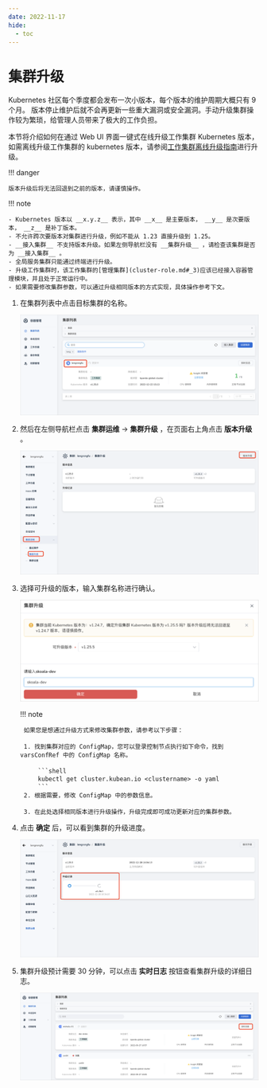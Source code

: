```yaml
---
date: 2022-11-17
hide:
  - toc
---
```


# 集群升级

Kubernetes 社区每个季度都会发布一次小版本，每个版本的维护周期大概只有 9 个月。
版本停止维护后就不会再更新一些重大漏洞或安全漏洞。手动升级集群操作较为繁琐，给管理人员带来了极大的工作负担。

本节将介绍如何在通过 Web UI 界面一键式在线升级工作集群 Kubernetes 版本，
如需离线升级工作集群的 kubernetes 版本，请参阅[工作集群离线升级指南](../best-practice/update-offline-cluster.md)进行升级。

!!! danger

    版本升级后将无法回退到之前的版本，请谨慎操作。

!!! note

    - Kubernetes 版本以 __x.y.z__ 表示，其中 __x__ 是主要版本， __y__ 是次要版本， __z__ 是补丁版本。
    - 不允许跨次要版本对集群进行升级，例如不能从 1.23 直接升级到 1.25。
    - __接入集群__ 不支持版本升级。如果左侧导航栏没有 __集群升级__ ，请检查该集群是否为 __接入集群__ 。
    - 全局服务集群只能通过终端进行升级。
    - 升级工作集群时，该工作集群的[管理集群](cluster-role.md#_3)应该已经接入容器管理模块，并且处于正常运行中。
    - 如果需要修改集群参数，可以通过升级相同版本的方式实现，具体操作参考下文。

1. 在集群列表中点击目标集群的名称。

    ![升级集群](../../../images/upgradeclsuter00.png)

2. 然后在左侧导航栏点击 __集群运维__ -> __集群升级__ ，在页面右上角点击 __版本升级__ 。

    ![升级集群](../../../images/upgradecluster01.png)

3. 选择可升级的版本，输入集群名称进行确认。

      ![可升级版本](../../../images/upgradecluster02.png)

    !!! note

        如果您是想通过升级方式来修改集群参数，请参考以下步骤：

        1. 找到集群对应的 ConfigMap，您可以登录控制节点执行如下命令，找到 varsConfRef 中的 ConfigMap 名称。

            ```shell
            kubectl get cluster.kubean.io <clustername> -o yaml
            ```
        2. 根据需要，修改 ConfigMap 中的参数信息。

        3. 在此处选择相同版本进行升级操作，升级完成即可成功更新对应的集群参数。

4. 点击 __确定__ 后，可以看到集群的升级进度。

    ![升级进度](../../../images/upgradecluster03.png)

5. 集群升级预计需要 30 分钟，可以点击 __实时日志__ 按钮查看集群升级的详细日志。

    ![实时日志](../../../images/createcluster07.png)
